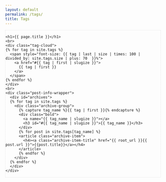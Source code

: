 ```yaml
---
layout: default
permalink: /tags/
title: Tags
---
```



<div class="post">
  <!-- Wrapper Start -->
  <section id="intro" style="border: 1px dotted #ddd;">

    <h1>{{ page.title }}</h1>
    <br>
    <div class="tag-cloud">
    {% for tag in site.tags %}
      <span style="font-size: {{ tag | last | size | times: 100 | divided_by: site.tags.size | plus: 70  }}%">
        <a href="#{{ tag | first | slugize }}">
          {{ tag | first }}
        </a>
      </span>
    {% endfor %}
    </div>
    <br>
    <div class="post-info-wrapper">
      <div id="archives">
      {% for tag in site.tags %}
        <div class="archive-group">
          {% capture tag_name %}{{ tag | first }}{% endcapture %}
          <div class="bold">
            <a name="{{ tag_name | slugize }}"></a>
            <h3 id="#{{ tag_name | slugize }}">{{ tag_name }}</h3>
          </div>
          {% for post in site.tags[tag_name] %}
          <article class="archive-item">
            <h4><a class="archive-item-title" href="{{ root_url }}{{ post.url }}">{{post.title}}</a></h4>
          </article>
          {% endfor %}
        </div>
      {% endfor %}
      </div>
    </div>
  </section>
</div>

